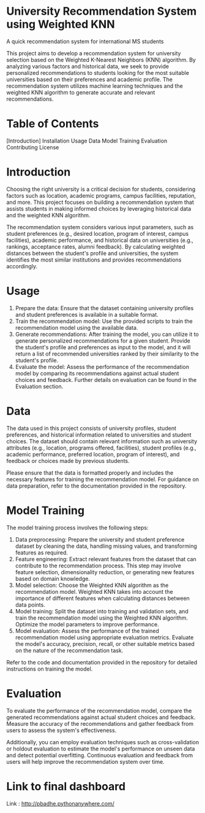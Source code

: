 # University Recommendation System using Weighted KNN
A quick recommendation system for international MS students 

This project aims to develop a recommendation system for university selection based on the Weighted K-Nearest Neighbors (KNN) algorithm. By analyzing various factors and historical data, we seek to provide personalized recommendations to students looking for the most suitable universities based on their preferences and academic profile. The recommendation system utilizes machine learning techniques and the weighted KNN algorithm to generate accurate and relevant recommendations.

# Table of Contents
[Introduction]
Installation
Usage
Data
Model Training
Evaluation
Contributing
License

# Introduction
Choosing the right university is a critical decision for students, considering factors such as location, academic programs, campus facilities, reputation, and more. This project focuses on building a recommendation system that assists students in making informed choices by leveraging historical data and the weighted KNN algorithm.

The recommendation system considers various input parameters, such as student preferences (e.g., desired location, program of interest, campus facilities), academic performance, and historical data on universities (e.g., rankings, acceptance rates, alumni feedback). By calculating weighted distances between the student's profile and universities, the system identifies the most similar institutions and provides recommendations accordingly.

# Usage
1) Prepare the data: Ensure that the dataset containing university profiles and student preferences is available in a suitable format.
2) Train the recommendation model: Use the provided scripts to train the recommendation model using the available data. 
3) Generate recommendations: After training the model, you can utilize it to generate personalized recommendations for a given student. Provide the student's profile and preferences as input to the model, and it will return a list of recommended universities ranked by their similarity to the student's profile.
4) Evaluate the model: Assess the performance of the recommendation model by comparing its recommendations against actual student choices and feedback. Further details on evaluation can be found in the Evaluation section.

# Data
The data used in this project consists of university profiles, student preferences, and historical information related to universities and student choices. The dataset should contain relevant information such as university attributes (e.g., location, programs offered, facilities), student profiles (e.g., academic performance, preferred location, program of interest), and feedback or choices made by previous students.

Please ensure that the data is formatted properly and includes the necessary features for training the recommendation model. For guidance on data preparation, refer to the documentation provided in the repository.

# Model Training
The model training process involves the following steps:

1) Data preprocessing: Prepare the university and student preference dataset by cleaning the data, handling missing values, and transforming features as required.
2) Feature engineering: Extract relevant features from the dataset that can contribute to the recommendation process. This step may involve feature selection, dimensionality reduction, or generating new features based on domain knowledge.
3) Model selection: Choose the Weighted KNN algorithm as the recommendation model. Weighted KNN takes into account the importance of different features when calculating distances between data points.
4) Model training: Split the dataset into training and validation sets, and train the recommendation model using the Weighted KNN algorithm. Optimize the model parameters to improve performance.
5) Model evaluation: Assess the performance of the trained recommendation model using appropriate evaluation metrics. Evaluate the model's accuracy, precision, recall, or other suitable metrics based on the nature of the recommendation task.

Refer to the code and documentation provided in the repository for detailed instructions on training the model.

# Evaluation
To evaluate the performance of the recommendation model, compare the generated recommendations against actual student choices and feedback. Measure the accuracy of the recommendations and gather feedback from users to assess the system's effectiveness.

Additionally, you can employ evaluation techniques such as cross-validation or holdout evaluation to estimate the model's performance on unseen data and detect potential overfitting. Continuous evaluation and feedback from users will help improve the recommendation system over time.


# Link to final dashboard

Link : http://pbadhe.pythonanywhere.com/
